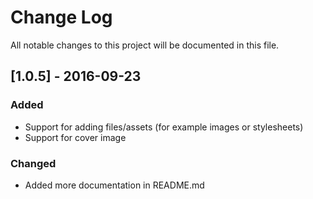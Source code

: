 # Change Log
All notable changes to this project will be documented in this file.

## [1.0.5] - 2016-09-23
### Added
- Support for adding files/assets (for example images or stylesheets)
- Support for cover image

### Changed
- Added more documentation in README.md
